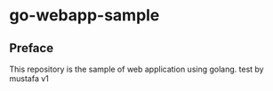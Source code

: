 # go-webapp-sample



## Preface
This repository is the sample of web application using golang.
test by mustafa v1
